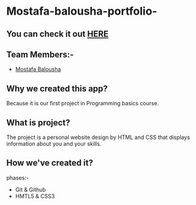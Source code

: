 
# Mostafa-balousha-portfolio-
## You can check it out [HERE](https://gsg-cf05.github.io/Mostafa-balousha-portfolio/)

## Team Members:-
- [Mostafa Balousha](https://github.com/MostafaBalousha123)
## Why we created this app?
Because it is our first project in  Programming basics course.
## What is project?
The project is a personal website design by HTML and CSS that displays 
information about you and your skills.

## How we've created it?
 phases:-
- Git & Github
- HMTL5 & CSS3

